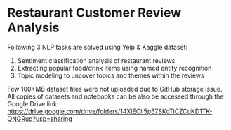 # Restaurant Customer Review Analysis
Following 3 NLP tasks are solved using Yelp & Kaggle dataset:
1. Sentiment classification analysis of restaurant reviews
2. Extracting popular food/drink items using named entity recognition
3. Topic modeling to uncover topics and themes within the reviews

Few 100+MB dataset files were not uploaded due to GitHub storage issue. All copies of datasets and notebooks can be also be accessed through the Google Drive link:
https://drive.google.com/drive/folders/14XiECiI5p57SKoTiCZCuKD1TK-QNGRuq?usp=sharing
